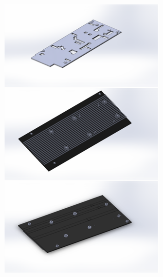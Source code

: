 ![VCU1525_BackPlate_Active](VCU1525_BackPlate_Active.PNG?raw=true "VCU1525_Active")
![TUL_WaterBlock_BackPlate_top](TUL_WaterBlock_BackPlate_top.PNG?raw=true "TUL_WaterBlock_BackPlate_Top")
![TUL_WaterBlock_BackPlate_bot](TUL_WaterBlock_BackPlate_bot.PNG?raw=true "TUL_WaterBlock_BackPlate_Bottom")
